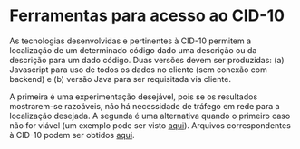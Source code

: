# Ferramentas para acesso ao CID-10

As tecnologias desenvolvidas e pertinentes à CID-10 permitem a localização de um determinado código dado uma descrição ou da descrição para um dado código. Duas versões devem ser produzidas: (a) Javascript para uso de todos os dados no cliente (sem conexão com backend) e (b) versão Java para ser requisitada via cliente. 

A primeira é uma experimentação desejável, pois se os resultados mostrarem-se razoáveis, não há necessidade de tráfego em rede para a localização desejada. A segunda é uma alternativa quando o primeiro caso não for viável (um exemplo pode ser visto [aqui](http://www.icd10codesearch.com/)). Arquivos correspondentes à CID-10 podem ser obtidos [aqui](http://www.datasus.gov.br/cid10/V2008/cid10.htm).
